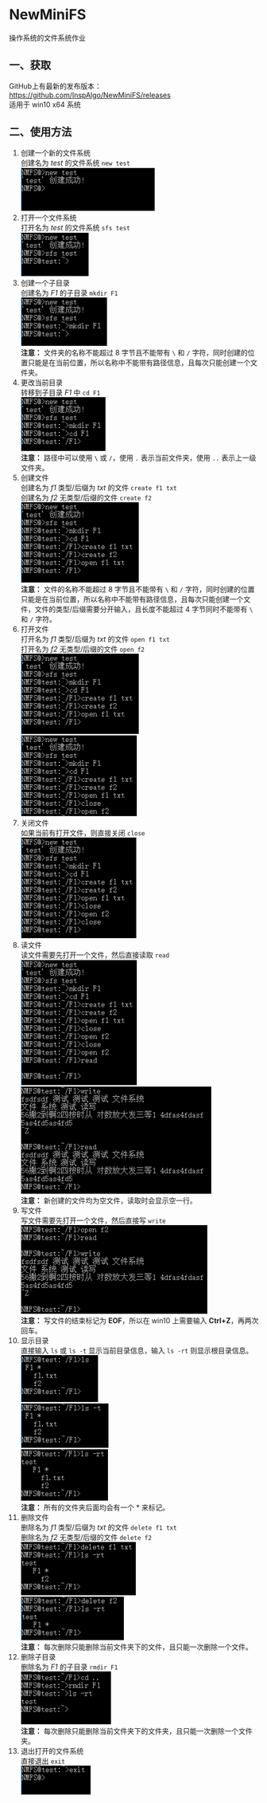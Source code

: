 # NewMiniFS  
操作系统的文件系统作业  

## 一、获取
GitHub上有最新的发布版本：https://github.com/InspAlgo/NewMiniFS/releases  
适用于 win10 x64 系统  
  
## 二、使用方法    
1. 创建一个新的文件系统  
创建名为 *test* 的文件系统 `new test`   
![](./img/use_new.png)   
2. 打开一个文件系统   
打开名为 *test* 的文件系统 `sfs test`   
![](./img/use_sfs.png)   
3. 创建一个子目录   
创建名为 *F1* 的子目录 `mkdir F1`   
![](./img/use_mkdir.png)   
**注意：** 文件夹的名称不能超过 8 字节且不能带有 `\` 和 `/` 字符，同时创建的位置只能是在当前位置，所以名称中不能带有路径信息，且每次只能创建一个文件夹。    
4. 更改当前目录    
转移到子目录 *F1* 中 `cd F1`    
![](./img/use_cd.png)    
**注意：** 路径中可以使用 `\` 或 `/`，使用 `.` 表示当前文件夹，使用 `..` 表示上一级文件夹。    
5. 创建文件    
创建名为 *f1* 类型/后缀为 *txt* 的文件 `create f1 txt`    
创建名为 *f2* 无类型/后缀的文件 `create f2`    
![](./img/use_open_1.png)    
**注意：** 文件的名称不能超过 8 字节且不能带有 `\` 和 `/` 字符，同时创建的位置只能是在当前位置，所以名称中不能带有路径信息，且每次只能创建一个文件，文件的类型/后缀需要分开输入，且长度不能超过 4 字节同时不能带有 `\` 和 `/` 字符。    
6. 打开文件   
打开名为 *f1* 类型/后缀为 *txt* 的文件 `open f1 txt`    
打开名为 *f2* 无类型/后缀的文件 `open f2`   
![](./img/use_open_1.png)   
![](./img/use_open_2.png)   
7. 关闭文件    
如果当前有打开文件，则直接关闭 `close`   
![](./img/use_close.png)    
8. 读文件    
读文件需要先打开一个文件，然后直接读取 `read`    
![](./img/use_read_1.png)   
![](./img/use_read_2.png)   
**注意：** 新创建的文件均为空文件，读取时会显示空一行。    
9. 写文件   
写文件需要先打开一个文件，然后直接写 `write`   
![](./img/use_write.png)    
**注意：** 写文件的结束标记为 **EOF**，所以在 win10 上需要输入 **Ctrl+Z**，再两次回车。    
10. 显示目录    
直接输入 `ls` 或 `ls -t` 显示当前目录信息，输入 `ls -rt` 则显示根目录信息。   
![](./img/use_ls_1.png)    
![](./img/use_ls_2.png)    
![](./img/use_ls_3.png)   
**注意：** 所有的文件夹后面均会有一个 \* 来标记。    
11. 删除文件   
删除名为 *f1* 类型/后缀为 *txt* 的文件 `delete f1 txt`    
删除名为 *f2* 无类型/后缀的文件 `delete f2`   
![](./img/use_delete_1.png)   
![](./img/use_delete_2.png)    
**注意：** 每次删除只能删除当前文件夹下的文件，且只能一次删除一个文件。    
12. 删除子目录    
删除名为 *F1* 的子目录 `rmdir F1`    
![](./img/use_rmdir.png)    
**注意：** 每次删除只能删除当前文件夹下的文件夹，且只能一次删除一个文件夹。     
13. 退出打开的文件系统    
直接退出 `exit`    
![](./img/use_exit.png)    
